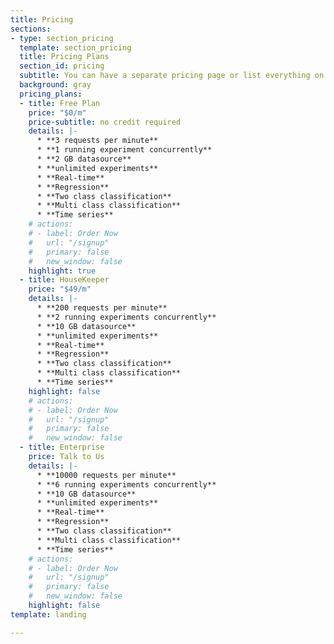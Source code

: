 ```yaml
---
title: Pricing
sections:
- type: section_pricing
  template: section_pricing
  title: Pricing Plans
  section_id: pricing
  subtitle: You can have a separate pricing page or list everything on the home page.
  background: gray
  pricing_plans:
  - title: Free Plan
    price: "$0/m"
    price-subtitle: no credit required
    details: |-
      * **3 requests per minute**
      * **1 running experiment concurrently**
      * **2 GB datasource**
      * **unlimited experiments**
      * **Real-time**
      * **Regression**
      * **Two class classification** 
      * **Multi class classification** 
      * **Time series**
    # actions:
    # - label: Order Now
    #   url: "/signup"
    #   primary: false
    #   new_window: false
    highlight: true
  - title: HouseKeeper
    price: "$49/m"
    details: |-
      * **200 requests per minute**
      * **2 running experiments concurrently**
      * **10 GB datasource**
      * **unlimited experiments**
      * **Real-time**
      * **Regression**
      * **Two class classification** 
      * **Multi class classification** 
      * **Time series**
    highlight: false
    # actions:
    # - label: Order Now
    #   url: "/signup"
    #   primary: false
    #   new_window: false
  - title: Enterprise
    price: Talk to Us
    details: |-
      * **10000 requests per minute**
      * **6 running experiments concurrently**
      * **10 GB datasource**
      * **unlimited experiments**
      * **Real-time**
      * **Regression**
      * **Two class classification** 
      * **Multi class classification** 
      * **Time series**
    # actions:
    # - label: Order Now
    #   url: "/signup"
    #   primary: false
    #   new_window: false
    highlight: false
template: landing

---
```


